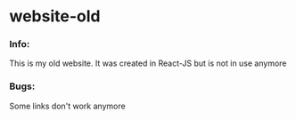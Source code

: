# website-old

### Info:

This is my old website. It was created in React-JS but is not in use anymore

### Bugs:

Some links don't work anymore